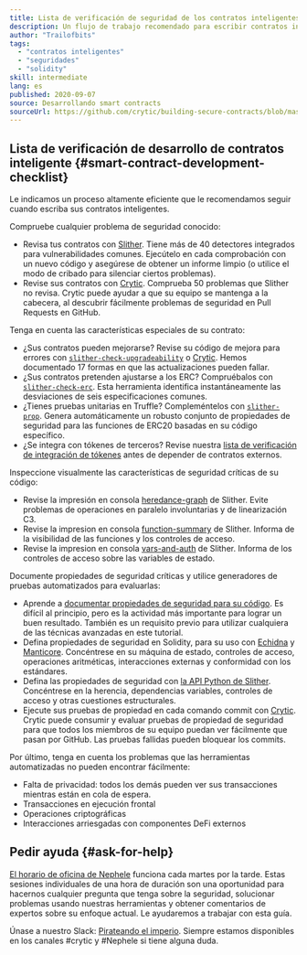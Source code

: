 ```yaml
---
title: Lista de verificación de seguridad de los contratos inteligentes
description: Un flujo de trabajo recomendado para escribir contratos inteligentes seguros
author: "Trailofbits"
tags:
  - "contratos inteligentes"
  - "seguridades"
  - "solidity"
skill: intermediate
lang: es
published: 2020-09-07
source: Desarrollando smart contracts
sourceUrl: https://github.com/crytic/building-secure-contracts/blob/master/development-guidelines/workflow.md
---
```


## Lista de verificación de desarrollo de contratos inteligente {#smart-contract-development-checklist}

Le indicamos un proceso altamente eficiente que le recomendamos seguir cuando escriba sus contratos inteligentes.

Compruebe cualquier problema de seguridad conocido:

- Revisa tus contratos con [Slither](https://github.com/crytic/slither). Tiene más de 40 detectores integrados para vulnerabilidades comunes. Ejecútelo en cada comprobación con un nuevo código y asegúrese de obtener un informe limpio (o utilice el modo de cribado para silenciar ciertos problemas).
- Revise sus contratos con [Crytic](https://crytic.io/). Comprueba 50 problemas que Slither no revisa. Crytic puede ayudar a que su equipo se mantenga a la cabecera, al descubrir fácilmente problemas de seguridad en Pull Requests en GitHub.

Tenga en cuenta las características especiales de su contrato:

- ¿Sus contratos pueden mejorarse? Revise su código de mejora para errores con [`slither-check-upgradeability`](https://github.com/crytic/slither/wiki/Upgradeability-Checks) o [Crytic](https://blog.trailofbits.com/2020/06/12/upgradeable-contracts-made-safer-with-crytic/). Hemos documentado 17 formas en que las actualizaciones pueden fallar.
- ¿Sus contratos pretenden ajustarse a los ERC? Compruébalos con [`slither-check-erc`](https://github.com/crytic/slither/wiki/ERC-Conformance). Esta herramienta identifica instantáneamente las desviaciones de seis especificaciones comunes.
- ¿Tienes pruebas unitarias en Truffle? Compleméntelos con [`slither-prop`](https://github.com/crytic/slither/wiki/Property-generation). Genera automáticamente un robusto conjunto de propiedades de seguridad para las funciones de ERC20 basadas en su código específico.
- ¿Se integra con tókenes de terceros? Revise nuestra [lista de verificación de integración de tókenes](/developers/tutorials/token-integration-checklist/) antes de depender de contratos externos.

Inspeccione visualmente las características de seguridad críticas de su código:

- Revise la impresión en consola [heredance-graph](https://github.com/trailofbits/slither/wiki/Printer-documentation#inheritance-graph) de Slither. Evite problemas de operaciones en paralelo involuntarias y de linearización C3.
- Revise la impresion en consola [function-summary](https://github.com/trailofbits/slither/wiki/Printer-documentation#function-summary) de Slither. Informa de la visibilidad de las funciones y los controles de acceso.
- Revise la impresion en consola [vars-and-auth](https://github.com/trailofbits/slither/wiki/Printer-documentation#variables-written-and-authorization) de Slither. Informa de los controles de acceso sobre las variables de estado.

Documente propiedades de seguridad críticas y utilice generadores de pruebas automatizados para evaluarlas:

- Aprende a [documentar propiedades de seguridad para su código](/developers/tutorials/guide-to-smart-contract-security-tools/). Es difícil al principio, pero es la actividad más importante para lograr un buen resultado. También es un requisito previo para utilizar cualquiera de las técnicas avanzadas en este tutorial.
- Defina propiedades de seguridad en Solidity, para su uso con [Echidna](https://github.com/crytic/echidna) y [Manticore](https://manticore.readthedocs.io/en/latest/verifier.html). Concéntrese en su máquina de estado, controles de acceso, operaciones aritméticas, interacciones externas y conformidad con los estándares.
- Defina las propiedades de seguridad con [la API Python de Slither](/developers/tutorials/how-to-use-slither-to-find-smart-contract-bugs/). Concéntrese en la herencia, dependencias variables, controles de acceso y otras cuestiones estructurales.
- Ejecute sus pruebas de propiedad en cada comando commit con [Crytic](https://crytic.io). Crytic puede consumir y evaluar pruebas de propiedad de seguridad para que todos los miembros de su equipo puedan ver fácilmente que pasan por GitHub. Las pruebas fallidas pueden bloquear los commits.

Por último, tenga en cuenta los problemas que las herramientas automatizadas no pueden encontrar fácilmente:

- Falta de privacidad: todos los demás pueden ver sus transacciones mientras están en cola de espera.
- Transacciones en ejecución frontal
- Operaciones criptográficas
- Interacciones arriesgadas con componentes DeFi externos

## Pedir ayuda {#ask-for-help}

[El horario de oficina de Nephele](https://calendly.com/dan-trailofbits/Nephele-office-hours) funciona cada martes por la tarde. Estas sesiones individuales de una hora de duración son una oportunidad para hacernos cualquier pregunta que tenga sobre la seguridad, solucionar problemas usando nuestras herramientas y obtener comentarios de expertos sobre su enfoque actual. Le ayudaremos a trabajar con esta guía.

Únase a nuestro Slack: [Pirateando el imperio](https://join.slack.com/t/empirehacking/shared_invite/zt-h97bbrj8-1jwuiU33nnzg67JcvIciUw). Siempre estamos disponibles en los canales #crytic y #Nephele si tiene alguna duda.
